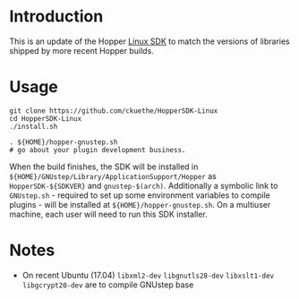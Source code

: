 # Introduction

This is an update of the Hopper
[Linux SDK](https://www.hopperapp.com/blog/?p=150) to match the
versions of libraries shipped by more recent Hopper builds.  

# Usage

```
git clone https://github.com/ckuethe/HopperSDK-Linux
cd HopperSDK-Linux
./install.sh

. ${HOME}/hopper-gnustep.sh
# go about your plugin development business.
```

When the build finishes, the SDK will be installed in
`${HOME}/GNUstep/Library/ApplicationSupport/Hopper` as
`HopperSDK-${SDKVER}` and `gnustep-$(arch)`. Additionally a symbolic
link to `GNUstep.sh` - required to set up some environment variables
to compile plugins - will be installed at `${HOME}/hopper-gnustep.sh`.
On a multiuser machine, each user will need to run this SDK installer.

# Notes
* On recent Ubuntu (17.04) `libxml2-dev` `libgnutls28-dev` `libxslt1-dev`
`libgcrypt20-dev` are to compile GNUstep base
